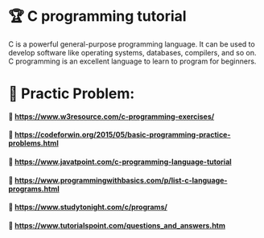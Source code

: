 # 🏆 C programming tutorial

C is a powerful general-purpose programming language. It can be used to develop software like operating systems, databases, compilers, and so on. C programming is an excellent language to learn to program for beginners.
   
# 🎯 Practic Problem:  
#### 🎯 https://www.w3resource.com/c-programming-exercises/
#### 🎯 https://codeforwin.org/2015/05/basic-programming-practice-problems.html
#### 🎯 https://www.javatpoint.com/c-programming-language-tutorial           
#### 🎯 https://www.programmingwithbasics.com/p/list-c-language-programs.html
#### 🎯 https://www.studytonight.com/c/programs/
#### 🎯 https://www.tutorialspoint.com/questions_and_answers.htm

